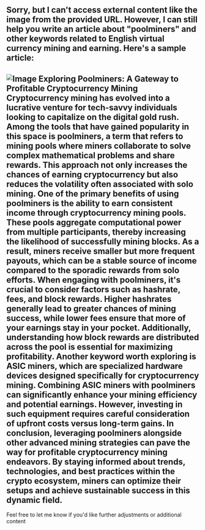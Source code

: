 Sorry, but I can't access external content like the image from the provided URL. However, I can still help you write an article about "poolminers" and other keywords related to English virtual currency mining and earning. Here's a sample article:
---

![Image](https://github.com/user-attachments/assets/d7419ec9-dc67-403f-bf28-8faea5f1f74f)
**Exploring Poolminers: A Gateway to Profitable Cryptocurrency Mining**
Cryptocurrency mining has evolved into a lucrative venture for tech-savvy individuals looking to capitalize on the digital gold rush. Among the tools that have gained popularity in this space is **poolminers**, a term that refers to mining pools where miners collaborate to solve complex mathematical problems and share rewards. This approach not only increases the chances of earning cryptocurrency but also reduces the volatility often associated with solo mining.
One of the primary benefits of using poolminers is the ability to earn consistent income through **cryptocurrency mining pools**. These pools aggregate computational power from multiple participants, thereby increasing the likelihood of successfully mining blocks. As a result, miners receive smaller but more frequent payouts, which can be a stable source of income compared to the sporadic rewards from solo efforts.
When engaging with poolminers, it's crucial to consider factors such as **hashrate**, **fees**, and **block rewards**. Higher hashrates generally lead to greater chances of mining success, while lower fees ensure that more of your earnings stay in your pocket. Additionally, understanding how block rewards are distributed across the pool is essential for maximizing profitability.
Another keyword worth exploring is **ASIC miners**, which are specialized hardware devices designed specifically for cryptocurrency mining. Combining ASIC miners with poolminers can significantly enhance your mining efficiency and potential earnings. However, investing in such equipment requires careful consideration of upfront costs versus long-term gains.
In conclusion, leveraging poolminers alongside other advanced mining strategies can pave the way for profitable cryptocurrency mining endeavors. By staying informed about trends, technologies, and best practices within the crypto ecosystem, miners can optimize their setups and achieve sustainable success in this dynamic field.
---
Feel free to let me know if you'd like further adjustments or additional content
